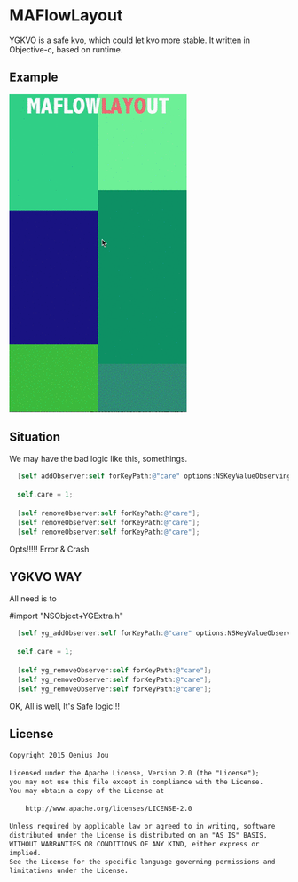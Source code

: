 # MAFlowLayout

YGKVO is a safe kvo, which could let kvo more stable. It written in Objective-c, based on runtime.

Example
-------

![Framed example screenshot](https://github.com/oenius/MAFlowLayout/blob/master/MAFlowLayoutDemo/demo.gif)

Situation
-----

We may have the bad logic like this, somethings.

```objective-c
  [self addObserver:self forKeyPath:@"care" options:NSKeyValueObservingOptionNew context:nil];
  
  self.care = 1;
  
  [self removeObserver:self forKeyPath:@"care"];
  [self removeObserver:self forKeyPath:@"care"];
  [self removeObserver:self forKeyPath:@"care"];

```

Opts!!!!!
Error & Crash

YGKVO WAY
-----

All need is to 

#import "NSObject+YGExtra.h"

```objective-c
  [self yg_addObserver:self forKeyPath:@"care" options:NSKeyValueObservingOptionNew context:nil];
  
  self.care = 1;
  
  [self yg_removeObserver:self forKeyPath:@"care"];
  [self yg_removeObserver:self forKeyPath:@"care"];
  [self yg_removeObserver:self forKeyPath:@"care"];

```

OK, All is well, It's Safe logic!!!

License
-------
	Copyright 2015 Oenius Jou
	
	Licensed under the Apache License, Version 2.0 (the "License");
	you may not use this file except in compliance with the License.
	You may obtain a copy of the License at
	
	    http://www.apache.org/licenses/LICENSE-2.0
	
	Unless required by applicable law or agreed to in writing, software
	distributed under the License is distributed on an "AS IS" BASIS,
	WITHOUT WARRANTIES OR CONDITIONS OF ANY KIND, either express or implied.
	See the License for the specific language governing permissions and
	limitations under the License.
